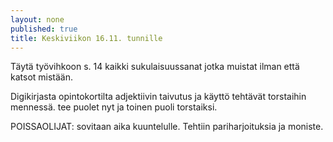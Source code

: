 ```yaml
---
layout: none
published: true
title: Keskiviikon 16.11. tunnille
---
```

Täytä työvihkoon s. 14 kaikki sukulaisuussanat jotka muistat ilman että katsot mistään.

Digikirjasta opintokortilta adjektiivin taivutus ja käyttö tehtävät torstaihin mennessä. tee puolet nyt ja toinen puoli torstaiksi.

POISSAOLIJAT:
sovitaan aika kuuntelulle. Tehtiin pariharjoituksia ja moniste.
